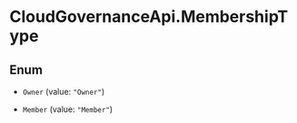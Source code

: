 # CloudGovernanceApi.MembershipType

## Enum


* `Owner` (value: `"Owner"`)

* `Member` (value: `"Member"`)


